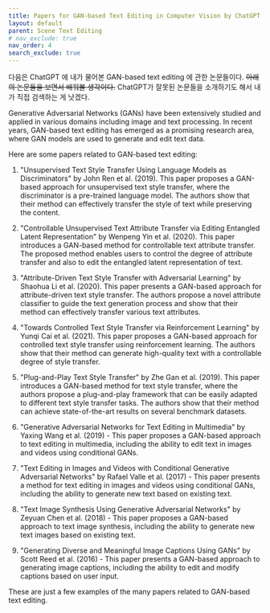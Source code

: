 ```yaml
---
title: Papers for GAN-based Text Editing in Computer Vision by ChatGPT
layout: default 
parent: Scene Text Editing
# nav_exclude: true
nav_order: 4
search_exclude: true
---
```


다음은 ChatGPT 에 내가 물어본 GAN-based text editing 에 관한 논문들이다. 
~~아래의 논문들을 보면서 배워볼 생각이다.~~
ChatGPT가 잘못된 논문들을 소개하기도 해서 내가 직접 검색하는 게 낫겠다.

Generative Adversarial Networks (GANs) have been extensively studied and applied in various domains including image and text processing. In recent years, GAN-based text editing has emerged as a promising research area, where GAN models are used to generate and edit text data.

Here are some papers related to GAN-based text editing:

1. "Unsupervised Text Style Transfer Using Language Models as Discriminators" by John Ren et al. (2019). This paper proposes a GAN-based approach for unsupervised text style transfer, where the discriminator is a pre-trained language model. The authors show that their method can effectively transfer the style of text while preserving the content.
1. "Controllable Unsupervised Text Attribute Transfer via Editing Entangled Latent Representation" by Wenpeng Yin et al. (2020). This paper introduces a GAN-based method for controllable text attribute transfer. The proposed method enables users to control the degree of attribute transfer and also to edit the entangled latent representation of text.
1. "Attribute-Driven Text Style Transfer with Adversarial Learning" by Shaohua Li et al. (2020). This paper presents a GAN-based approach for attribute-driven text style transfer. The authors propose a novel attribute classifier to guide the text generation process and show that their method can effectively transfer various text attributes.
1. "Towards Controlled Text Style Transfer via Reinforcement Learning" by Yunqi Cai et al. (2021). This paper proposes a GAN-based approach for controlled text style transfer using reinforcement learning. The authors show that their method can generate high-quality text with a controllable degree of style transfer.
1. "Plug-and-Play Text Style Transfer" by Zhe Gan et al. (2019). This paper introduces a GAN-based method for text style transfer, where the authors propose a plug-and-play framework that can be easily adapted to different text style transfer tasks. The authors show that their method can achieve state-of-the-art results on several benchmark datasets.

1. "Generative Adversarial Networks for Text Editing in Multimedia" by Yaxing Wang et al. (2019) - This paper proposes a GAN-based approach to text editing in multimedia, including the ability to edit text in images and videos using conditional GANs.
1. "Text Editing in Images and Videos with Conditional Generative Adversarial Networks" by Rafael Valle et al. (2017) - This paper presents a method for text editing in images and videos using conditional GANs, including the ability to generate new text based on existing text.
1. "Text Image Synthesis Using Generative Adversarial Networks" by Zeyuan Chen et al. (2018) - This paper proposes a GAN-based approach to text image synthesis, including the ability to generate new text images based on existing text.
1. "Generating Diverse and Meaningful Image Captions Using GANs" by Scott Reed et al. (2016) - This paper presents a GAN-based approach to generating image captions, including the ability to edit and modify captions based on user input.

These are just a few examples of the many papers related to GAN-based text editing.
